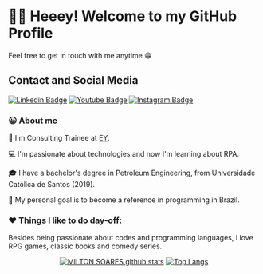 # 👋🏼 Heeey! Welcome to my GitHub Profile

Feel free to get in touch with me anytime 😁

## Contact and Social Media
[![Linkedin Badge](https://img.shields.io/badge/linkedin-%230077B5.svg?&style=for-the-badge&logo=linkedin&logoColor=white&link=https://www.linkedin.com/in/soaresmilton/)](https://www.linkedin.com/in/soaresmilton/)
[![Youtube Badge](https://img.shields.io/badge/youtube-%23FF0000.svg?&style=for-the-badge&logo=youtube&logoColor=white)](https://www.youtube.com/channel/UCMsbUh0LDOMQCTBdBXwkFiQ/)
[![Instagram Badge](https://img.shields.io/badge/instagram-%23E4405F.svg?&style=for-the-badge&logo=instagram&logoColor=white&link=https://www.instagram.com/soaresmiltinho/)](https://www.instagram.com/soaresmiltinho/)


### 😀 About me 
🏢 I'm Consulting Trainee at [EY](https://www.ey.com/pt_br).

💻 I'm passionate about technologies and now I'm learning about RPA.

🎓 I have a bachelor's degree in Petroleum Engineering, from Universidade Católica de Santos (2019).

🎯 My personal goal is to become a reference in programming in Brazil.

### ❤ Things I like to do day-off:
Besides being passionate about codes and programming languages, I love RPG games, classic books and comedy series.


<div align="center" >
  
  [![MILTON SOARES github stats](https://github-readme-stats.vercel.app/api?username=milton-moares-ey&show_icons=true&theme=gruvbox)](https://github.com/anuraghazra/github-readme-stats)
[![Top Langs](https://github-readme-stats.vercel.app/api/top-langs/?username=milton-moares-ey&layout=compact&theme=gruvbox)](https://github.com/anuraghazra/github-readme-stats)

</div>
